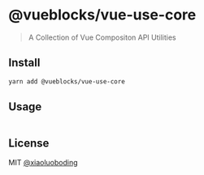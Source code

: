 # @vueblocks/vue-use-core

> A Collection of Vue Compositon API Utilities

## Install

```bash
yarn add @vueblocks/vue-use-core
```

## Usage

```js
```

## License

MIT [@xiaoluoboding](https://github.com/xiaoluoboding)
